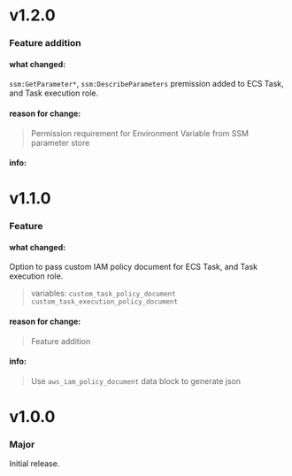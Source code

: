 # v1.2.0

### Feature addition

#### what changed:

`ssm:GetParameter*`, `ssm:DescribeParameters` premission added to ECS Task, and Task execution role.

#### reason for change:

> Permission requirement for Environment Variable from SSM parameter store

#### info:


# v1.1.0

### Feature

#### what changed:

Option to pass custom IAM policy document for ECS Task, and Task execution role.

> variables:
> `custom_task_policy_document`
> `custom_task_execution_policy_document`

#### reason for change:

> Feature addition

#### info:

> Use `aws_iam_policy_document` data block to generate json

# v1.0.0

### Major

Initial release.
